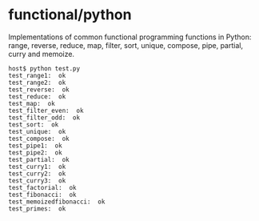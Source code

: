 # functional/python

Implementations of common functional programming functions in Python:
range, reverse, reduce, map, filter, sort, unique, compose, pipe,
partial, curry and memoize.

    host$ python test.py
    test_range1:  ok
    test_range2:  ok
    test_reverse:  ok
    test_reduce:  ok
    test_map:  ok
    test_filter_even:  ok
    test_filter_odd:  ok
    test_sort:  ok
    test_unique:  ok
    test_compose:  ok
    test_pipe1:  ok
    test_pipe2:  ok
    test_partial:  ok
    test_curry1:  ok
    test_curry2:  ok
    test_curry3:  ok
    test_factorial:  ok
    test_fibonacci:  ok
    test_memoizedfibonacci:  ok
    test_primes:  ok
